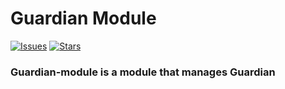 # Guardian Module

[![Issues](https://img.shields.io/github/issues/Delwathon/guardian-module.svg?style=flat-square)](https://github.com/Delwathon/guardian-module/issues)
[![Stars](https://img.shields.io/github/stars/Delwathon/guardian-module.svg?style=flat-square)](https://github.com/Delwathon/guardian-module/stargazers)

### Guardian-module is a module that manages Guardian
